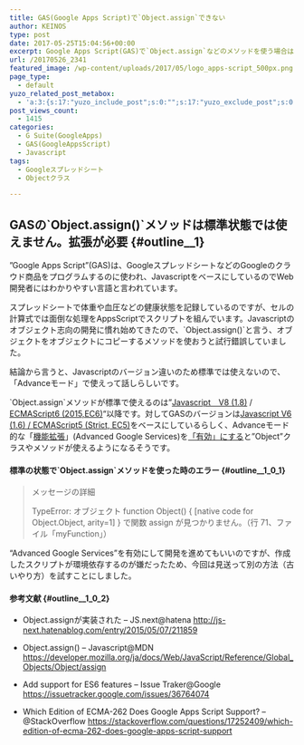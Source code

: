```yaml
---
title: GAS(Google Apps Script)で`Object.assign`できない
author: KEINOS
type: post
date: 2017-05-25T15:04:56+00:00
excerpt: Google Apps Script(GAS)で`Object.assign`などのメソッドを使う場合は、Advanced Google Servicesの機能拡張を有効にしないと"TypeError"が発生します。
url: /20170526_2341
featured_image: /wp-content/uploads/2017/05/logo_apps-script_500px.png
page_type:
  - default
yuzo_related_post_metabox:
  - 'a:3:{s:17:"yuzo_include_post";s:0:"";s:17:"yuzo_exclude_post";s:0:"";s:21:"yuzo_disabled_related";N;}'
post_views_count:
  - 1415
categories:
  - G Suite(GoogleApps)
  - GAS(GoogleAppsScript)
  - Javascript
tags:
  - Googleスプレッドシート
  - Objectクラス

---
```

## GASの\`Object.assign()\`メソッドは標準状態では使えません。拡張が必要 {#outline__1}

”Google Apps Script”(GAS)は、GoogleスプレッドシートなどのGoogleのクラウド商品をプログラムするのに使われ、JavascriptをベースにしているのでWeb開発者にはわかりやすい言語と言われています。

スプレッドシートで体重や血圧などの健康状態を記録しているのですが、セルの計算式では面倒な処理をAppsScriptでスクリプトを組んでいます。Javascriptのオブジェクト志向の開発に慣れ始めてきたので、\`Object.assign()\`と言う、オブジェクトをオブジェクトにコピーするメソッドを使おうと試行錯誤していました。

結論から言うと、Javascriptのバージョン違いのため標準では使えないので、「Advanceモード」で使えって話しらしいです。

\`Object.assign\`メソッドが標準で使えるのは&#8221;<a href="http://js-next.hatenablog.com/entry/2015/05/07/211859" target="_blank">Javascript　V8 (1.8)</a> / <a href="https://developer.mozilla.org/ja/docs/Web/JavaScript/Reference/Global_Objects/Object/assign" target="_blank">ECMAScript6 (2015,EC6)</a>&#8220;以降です。対してGASのバージョンは[Javascript V6 (1.6) / ECMAScript5 (Strict, EC5)][1]をベースにしているらしく、Advanceモード的な「<a href="https://www.ka-net.org/blog/?p=4372" target="_blank">機能拡張</a>」(Advanced Google Services)を<a href="https://www.ka-net.org/blog/?p=4372" target="_blank">「有効」にする</a>と&#8221;Object&#8221;クラスやメソッドが使えるようになるそうです。

#### 標準の状態で\`Object.assign\`メソッドを使った時のエラー {#outline__1_0_1}

> メッセージの詳細
> 
> TypeError: オブジェクト function Object() { [native code for Object.Object, arity=1] } で関数 assign が見つかりません。（行 71、ファイル「myFunction」） 

&#8220;Advanced Google Services&#8221;を有効にして開発を進めてもいいのですが、作成したスクリプトが環境依存するのが嫌だったため、今回は見送って別の方法（古いやり方）を試すことにしました。

#### 参考文献 {#outline__1_0_2}

  * Object.assignが実装された &#8211; JS.next@hatena 
    <a href="http://js-next.hatenablog.com/entry/2015/05/07/211859" target="_blank">http://js-next.hatenablog.com/entry/2015/05/07/211859</a>

  * Object.assign() &#8211; Javascript@MDN 
    <a href="https://developer.mozilla.org/ja/docs/Web/JavaScript/Reference/Global_Objects/Object/assign" target="_blank">https://developer.mozilla.org/ja/docs/Web/JavaScript/Reference/Global_Objects/Object/assign</a>

  * Add support for ES6 features &#8211; Issue Traker@Google 
    <a href="https://issuetracker.google.com/issues/36764074" target="_blank">https://issuetracker.google.com/issues/36764074</a>

  * Which Edition of ECMA-262 Does Google Apps Script Support? &#8211; @StackOverflow 
    <a href="https://stackoverflow.com/questions/17252409/which-edition-of-ecma-262-does-google-apps-script-support" target="_blank">https://stackoverflow.com/questions/17252409/which-edition-of-ecma-262-does-google-apps-script-support</a>

 [1]: https://developers.google.com/apps-script/guides/services/#basic_javascript_features